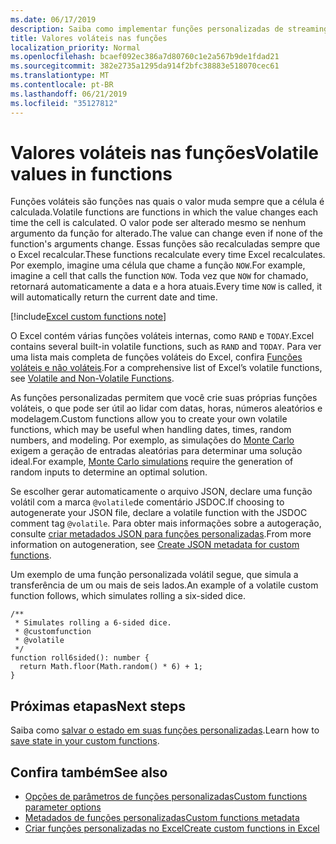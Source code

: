 ```yaml
---
ms.date: 06/17/2019
description: Saiba como implementar funções personalizadas de streaming volátil e offline.
title: Valores voláteis nas funções
localization_priority: Normal
ms.openlocfilehash: bcaef092ec386a7d80760c1e2a567b9de1fdad21
ms.sourcegitcommit: 382e2735a1295da914f2bfc38883e518070cec61
ms.translationtype: MT
ms.contentlocale: pt-BR
ms.lasthandoff: 06/21/2019
ms.locfileid: "35127812"
---
```

# <a name="volatile-values-in-functions"></a><span data-ttu-id="86c40-103">Valores voláteis nas funções</span><span class="sxs-lookup"><span data-stu-id="86c40-103">Volatile values in functions</span></span>

<span data-ttu-id="86c40-104">Funções voláteis são funções nas quais o valor muda sempre que a célula é calculada.</span><span class="sxs-lookup"><span data-stu-id="86c40-104">Volatile functions are functions in which the value changes each time the cell is calculated.</span></span> <span data-ttu-id="86c40-105">O valor pode ser alterado mesmo se nenhum argumento da função for alterado.</span><span class="sxs-lookup"><span data-stu-id="86c40-105">The value can change even if none of the function's arguments change.</span></span> <span data-ttu-id="86c40-106">Essas funções são recalculadas sempre que o Excel recalcular.</span><span class="sxs-lookup"><span data-stu-id="86c40-106">These functions recalculate every time Excel recalculates.</span></span> <span data-ttu-id="86c40-107">Por exemplo, imagine uma célula que chame a função `NOW`.</span><span class="sxs-lookup"><span data-stu-id="86c40-107">For example, imagine a cell that calls the function `NOW`.</span></span> <span data-ttu-id="86c40-108">Toda vez que `NOW` for chamado, retornará automaticamente a data e a hora atuais.</span><span class="sxs-lookup"><span data-stu-id="86c40-108">Every time `NOW` is called, it will automatically return the current date and time.</span></span>

[!include[Excel custom functions note](../includes/excel-custom-functions-note.md)]

<span data-ttu-id="86c40-109">O Excel contém várias funções voláteis internas, como `RAND` e `TODAY`.</span><span class="sxs-lookup"><span data-stu-id="86c40-109">Excel contains several built-in volatile functions, such as `RAND` and `TODAY`.</span></span> <span data-ttu-id="86c40-110">Para ver uma lista mais completa de funções voláteis do Excel, confira [Funções voláteis e não voláteis](/office/client-developer/excel/excel-recalculation#volatile-and-non-volatile-functions).</span><span class="sxs-lookup"><span data-stu-id="86c40-110">For a comprehensive list of Excel’s volatile functions, see [Volatile and Non-Volatile Functions](/office/client-developer/excel/excel-recalculation#volatile-and-non-volatile-functions).</span></span>

<span data-ttu-id="86c40-111">As funções personalizadas permitem que você crie suas próprias funções voláteis, o que pode ser útil ao lidar com datas, horas, números aleatórios e modelagem.</span><span class="sxs-lookup"><span data-stu-id="86c40-111">Custom functions allow you to create your own volatile functions, which may be useful when handling dates, times, random numbers, and modeling.</span></span> <span data-ttu-id="86c40-112">Por exemplo, as simulações do [Monte Carlo](https://en.wikipedia.org/wiki/Monte_Carlo_method) exigem a geração de entradas aleatórias para determinar uma solução ideal.</span><span class="sxs-lookup"><span data-stu-id="86c40-112">For example, [Monte Carlo simulations](https://en.wikipedia.org/wiki/Monte_Carlo_method) require the generation of random inputs to determine an optimal solution.</span></span>

<span data-ttu-id="86c40-113">Se escolher gerar automaticamente o arquivo JSON, declare uma função volátil com a marca `@volatile`de comentário JSDOC.</span><span class="sxs-lookup"><span data-stu-id="86c40-113">If choosing to autogenerate your JSON file, declare a volatile function with the JSDOC comment tag `@volatile`.</span></span> <span data-ttu-id="86c40-114">Para obter mais informações sobre a autogeração, consulte [criar metadados JSON para funções personalizadas](custom-functions-json-autogeneration.md).</span><span class="sxs-lookup"><span data-stu-id="86c40-114">From more information on autogeneration, see [Create JSON metadata for custom functions](custom-functions-json-autogeneration.md).</span></span>

<span data-ttu-id="86c40-115">Um exemplo de uma função personalizada volátil segue, que simula a transferência de um ou mais de seis lados.</span><span class="sxs-lookup"><span data-stu-id="86c40-115">An example of a volatile custom function follows, which simulates rolling a six-sided dice.</span></span>

```JS
/**
 * Simulates rolling a 6-sided dice.
 * @customfunction
 * @volatile
 */
function roll6sided(): number {
  return Math.floor(Math.random() * 6) + 1;
}
```

## <a name="next-steps"></a><span data-ttu-id="86c40-116">Próximas etapas</span><span class="sxs-lookup"><span data-stu-id="86c40-116">Next steps</span></span>
<span data-ttu-id="86c40-117">Saiba como [salvar o estado em suas funções personalizadas](custom-functions-save-state.md).</span><span class="sxs-lookup"><span data-stu-id="86c40-117">Learn how to [save state in your custom functions](custom-functions-save-state.md).</span></span>

## <a name="see-also"></a><span data-ttu-id="86c40-118">Confira também</span><span class="sxs-lookup"><span data-stu-id="86c40-118">See also</span></span>

* [<span data-ttu-id="86c40-119">Opções de parâmetros de funções personalizadas</span><span class="sxs-lookup"><span data-stu-id="86c40-119">Custom functions parameter options</span></span>](custom-functions-parameter-options.md)
* [<span data-ttu-id="86c40-120">Metadados de funções personalizadas</span><span class="sxs-lookup"><span data-stu-id="86c40-120">Custom functions metadata</span></span>](custom-functions-json.md)
* [<span data-ttu-id="86c40-121">Criar funções personalizadas no Excel</span><span class="sxs-lookup"><span data-stu-id="86c40-121">Create custom functions in Excel</span></span>](custom-functions-overview.md)
